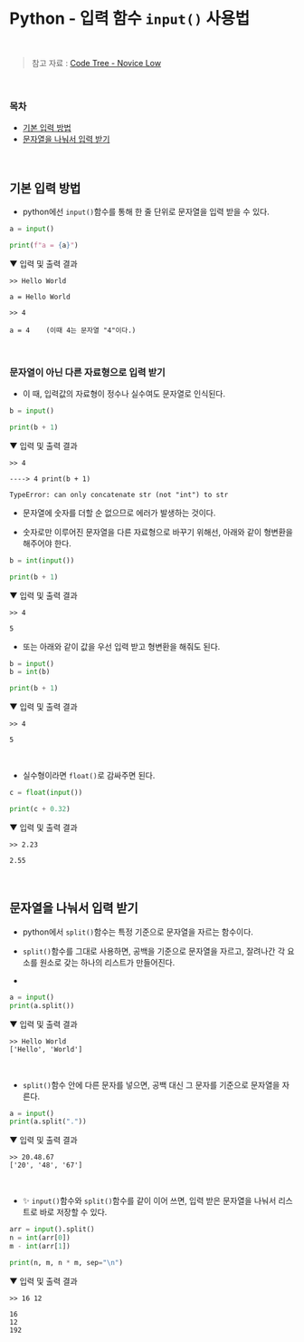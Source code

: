 # Python - 입력 함수 <code>input()</code> 사용법

<br/>

> 참고 자료 : <a href="https://www.codetree.ai/missions/4">Code Tree - Novice Low</a>

<br/>

### 목차

* <a href="https://github.com/SangYoonLee1231/TIL/blob/main/Python/python_input_output.md#%EA%B8%B0%EB%B3%B8-%EC%9E%85%EB%A0%A5-%EB%B0%A9%EB%B2%95">기본 입력 방법</a>
* <a href="https://github.com/SangYoonLee1231/TIL/blob/main/Python/python_input_output.md#%EB%AC%B8%EC%9E%90%EC%97%B4%EC%9D%84-%EB%82%98%EB%88%A0%EC%84%9C-%EC%9E%85%EB%A0%A5-%EB%B0%9B%EA%B8%B0">문자열을 나눠서 입력 받기</a>

<br/>

## 기본 입력 방법

* python에선 <code>input()</code>함수를 통해 한 줄 단위로 문자열을 입력 받을 수 있다.


```python
a = input()

print(f"a = {a}")
```

▼ 입력 및 출력 결과

```
>> Hello World

a = Hello World
```
```
>> 4

a = 4    (이때 4는 문자열 "4"이다.)
```

<br/>

### 문자열이 아닌 다른 자료형으로 입력 받기

* 이 때, 입력값의 자료형이 정수나 실수여도 문자열로 인식된다.


```python
b = input()

print(b + 1)
```

▼ 입력 및 출력 결과

```
>> 4

----> 4 print(b + 1)

TypeError: can only concatenate str (not "int") to str
```

* 문자열에 숫자를 더할 순 없으므로 에러가 발생하는 것이다.

* 숫자로만 이루어진 문자열을 다른 자료형으로 바꾸기 위해선, 아래와 같이 형변환을 해주어야 한다.

```python
b = int(input())

print(b + 1)
```

▼ 입력 및 출력 결과

```
>> 4

5
```

* 또는 아래와 같이 값을 우선 입력 받고 형변환을 해줘도 된다.

```python
b = input()
b = int(b)

print(b + 1)
```

▼ 입력 및 출력 결과

```
>> 4

5
```

<br/>

* 실수형이라면 <code>float()</code>로 감싸주면 된다.

```python
c = float(input())

print(c + 0.32)
```

▼ 입력 및 출력 결과

```
>> 2.23

2.55
```

<br/>

## 문자열을 나눠서 입력 받기

* python에서 <code>split()</code>함수는 특정 기준으로 문자열을 자르는 함수이다.

* <code>split()</code>함수를 그대로 사용하면, 공백을 기준으로 문자열을 자르고, 잘려나간 각 요소를 원소로 갖는 하나의 리스트가 만들어진다.

* 

```python
a = input()
print(a.split())
```

▼ 입력 및 출력 결과

```
>> Hello World
['Hello', 'World']
```

<br/>

* <code>split()</code>함수 안에 다른 문자를 넣으면, 공백 대신 그 문자를 기준으로 문자열을 자른다.

```python
a = input()
print(a.split("."))
```

▼ 입력 및 출력 결과

```
>> 20.48.67
['20', '48', '67']
```

<br/>

* ✨ <code>input()</code>함수와 <code>split()</code>함수를 같이 이어 쓰면, 입력 받은 문자열을 나눠서 리스트로 바로 저장할 수 있다.

```python
arr = input().split()
n = int(arr[0])
m - int(arr[1])

print(n, m, n * m, sep="\n")
```

▼ 입력 및 출력 결과

```
>> 16 12

16
12
192
```